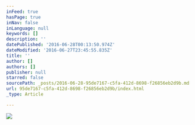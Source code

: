 ```yaml
---
inFeed: true
hasPage: true
inNav: false
inLanguage: null
keywords: []
description: ''
datePublished: '2016-06-28T00:13:50.974Z'
dateModified: '2016-06-27T23:45:55.835Z'
title: ''
author: []
authors: []
publisher: null
starred: false
sourcePath: _posts/2016-06-28-95de7167-c5fa-412d-8698-f26856eb2d9b.md
url: 95de7167-c5fa-412d-8698-f26856eb2d9b/index.html
_type: Article

---
```

![](https://the-grid-user-content.s3-us-west-2.amazonaws.com/cfe3d41f-846a-400f-a1a7-47800f89f080.jpg)